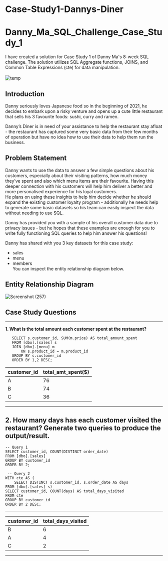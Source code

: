 # Case-Study1-Dannys-Diner
# Danny_Ma_SQL_Challenge_Case_Study_1
I have created a solution for Case Study 1 of Danny Ma's 8-week SQL challenge. The solution utilizes SQL Aggregate functions, JOINS, and Common Table Expressions (cte) for data manipulation.<br><br> 
![temp](https://8weeksqlchallenge.com/images/case-study-designs/1.png)

## Introduction
Danny seriously loves Japanese food so in the beginning of 2021, he decides to embark upon a risky venture and opens up a cute little restaurant that sells his 3 favourite foods: sushi, curry and ramen. <br>

Danny’s Diner is in need of your assistance to help the restaurant stay afloat - the restaurant has captured some very basic data from their few months of operation but have no idea how to use their data to help them run the business. <br>

## Problem Statement
Danny wants to use the data to answer a few simple questions about his customers, especially about their visiting patterns, how much money they’ve spent and also which menu items are their favourite. Having this deeper connection with his customers will help him deliver a better and more personalised experience for his loyal customers.
<br>
He plans on using these insights to help him decide whether he should expand the existing customer loyalty program - additionally he needs help to generate some basic datasets so his team can easily inspect the data without needing to use SQL.

Danny has provided you with a sample of his overall customer data due to privacy issues - but he hopes that these examples are enough for you to write fully functioning SQL queries to help him answer his questions!

Danny has shared with you 3 key datasets for this case study: 

* sales <br>
* menu <br>
* members <br>
You can inspect the entity relationship diagram below.
## Entity Relationship Diagram

![Screenshot (257)](https://user-images.githubusercontent.com/129122755/236097463-4c66d216-1a9e-4652-9226-bb0f9f6c7c45.png)



## Case Study Questions
---

**1. What is the total amount each customer spent at the restaurant?**
 ```
    SELECT s.customer_id, SUM(m.price) AS total_amount_spent
	FROM [dbo].[sales] s
	JOIN [dbo].[menu] m
		ON s.product_id = m.product_id
	GROUP BY s.customer_id
	ORDER BY 1,2 DESC;

```

| customer_id | total_amt_spent($) |
| ----------- | ------------------ |
| A           | 76                 |
| B           | 74                 |
| C           | 36                 |

---

**2. How many days has each customer visited the restaurant? Generate two queries to produce the output/result.**
---
    -- Query 1
	SELECT customer_id, COUNT(DISTINCT order_date)
	FROM [dbo].[sales]
	GROUP BY customer_id
	ORDER BY 2;
  
     -- Query 2
	WITH cte AS ( 
		SELECT DISTINCT s.customer_id, s.order_date AS days
	FROM [dbo].[sales] s)
	SELECT customer_id, COUNT(days) AS total_days_visited
	FROM cte
	GROUP BY customer_id
	ORDER BY 2 DESC;
 ---

| customer_id | total_days_visited
| ----------- | ---------------- |
| B           | 6                |
| A           | 4                |
| C           | 2                |
---
